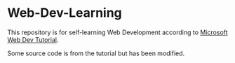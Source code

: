# Web-Dev-Learning
This repository is for self-learning Web Development according to [Microsoft Web Dev Tutorial](https://microsoft.github.io/Web-Dev-For-Beginners/#/).

Some source code is from the tutorial but has been modified.
